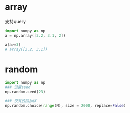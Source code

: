
# array

支持query

```py
import numpy as np
a = np.array([3.2, 3.1, 2])

a[a>=3]
# array([3.2, 3.1])
```

# random

``` py
import numpy as np
### 设置seed
np.random.seed(23)

### 没有放回抽样
np.random.choice(range(N), size = 2000, replace=False)

```